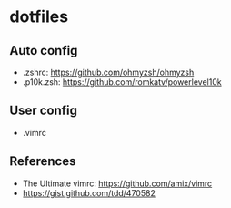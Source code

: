 # dotfiles

## Auto config

- .zshrc: <https://github.com/ohmyzsh/ohmyzsh>
- .p10k.zsh: <https://github.com/romkatv/powerlevel10k>

## User config

- .vimrc

## References

- The Ultimate vimrc: <https://github.com/amix/vimrc>
- <https://gist.github.com/tdd/470582>